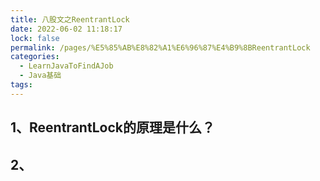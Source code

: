 ```yaml
---
title: 八股文之ReentrantLock
date: 2022-06-02 11:18:17
lock: false
permalink: /pages/%E5%85%AB%E8%82%A1%E6%96%87%E4%B9%8BReentrantLock
categories:
  - LearnJavaToFindAJob
  - Java基础
tags:
---
```

## 1、ReentrantLock的原理是什么？



## 2、